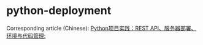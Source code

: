 # python-deployment

Corresponding article (Chinese): [Python项目实践：REST API、服务器部署、环境与代码管理:](http://www.jianshu.com/p/79a063a16704)